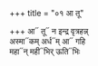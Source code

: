 +++
title = "०१ आ तू"

+++
आ᳓ तू᳓ न इन्द्र वृत्रहन्न्  
अस्मा᳓कम् अर्ध᳓म् आ᳓ गहि  
महा᳓न् मही᳓भिर् ऊति᳓भिः